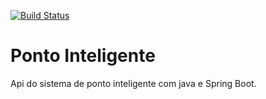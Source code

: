 [![Build Status](https://travis-ci.com/Januario86/pontointeligente-api.svg?branch=master)](https://travis-ci.com/Januario86/pontointeligente-api)
# Ponto Inteligente
Api do sistema de ponto inteligente com java e Spring Boot.
